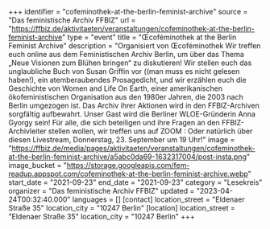 +++
identifier = "cofeminothek-at-the-berlin-feminist-archive"
source = "Das feministische Archiv FFBIZ"
url = "https://ffbiz.de/aktivitaeten/veranstaltungen/cofeminothek-at-the-berlin-feminist-archive"
type = "event"
title = "Œcoféminothek at the Berlin Feminist Archive"
description = "Organisiert von Œcoféminothek
Wir treffen euch online aus dem Feministischen Archiv Berlin, um über das Thema „Neue Visionen zum Blühen bringen“ zu diskutieren! 
Wir stellen euch das unglaubliche Buch von Susan Griffin vor ((man muss es nicht gelesen haben!), ein atemberaubendes Prosagedicht, und wir erzählen euch die Geschichte von Women and Life On Earth, einer amerikanischen ökofeministischen Organisation aus den 1980er Jahren, die 2003 nach Berlin umgezogen ist. Das Archiv ihrer Aktionen wird in den FFBIZ-Archiven sorgfältig aufbewahrt. 
Unser Gast wird die Berliner WLOE-Gründerin Anna Gyorgy sein!
Für alle, die sich beteiligen und ihre Fragen an den FFBIZ-Archivleiter stellen wollen, wir treffen uns auf ZOOM :
Oder natürlich über diesen Livestream, Donnerstag, 23. September um 19 Uhr!"
image = "https://ffbiz.de/media/pages/aktivitaeten/veranstaltungen/cofeminothek-at-the-berlin-feminist-archive/a5abc0da69-1632317004/post-insta.png"
image_bucket = "https://storage.googleapis.com/fem-readup.appspot.com/cofeminothek-at-the-berlin-feminist-archive.webp"
start_date = "2021-09-23"
end_date = "2021-09-23"
category = "Lesekreis"
organizer = "Das feministische Archiv FFBIZ"
updated = "2023-04-24T00:32:40.000"
languages = []
[contact]
location_street = "Eldenaer Straße 35"
location_city = "10247 Berlin"
[location]
location_street = "Eldenaer Straße 35"
location_city = "10247 Berlin"
+++